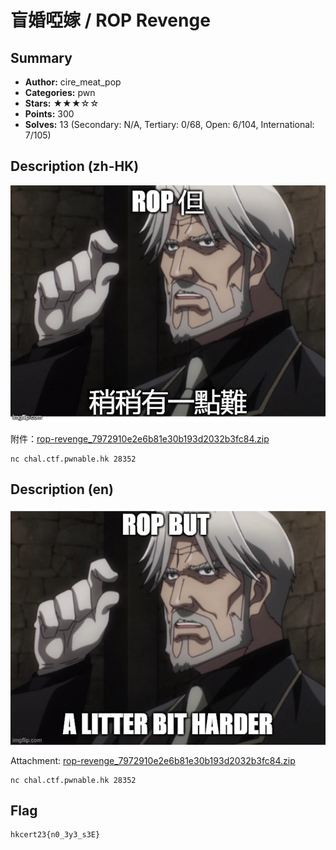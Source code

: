 盲婚啞嫁 / ROP Revenge
===

## Summary
* **Author:** cire_meat_pop
* **Categories:** pwn
* **Stars:** ★★★☆☆
* **Points:** 300
* **Solves:** 13 (Secondary: N/A, Tertiary: 0/68, Open: 6/104, International: 7/105)

## Description (zh-HK)

![](52-6zecb0.jpg)

附件：[rop-revenge_7972910e2e6b81e30b193d2032b3fc84.zip](https://github.com/blackb6a/hkcert-ctf-2022-challenges/releases/download/v1.0.0/rop-revenge_7972910e2e6b81e30b193d2032b3fc84.zip)

```
nc chal.ctf.pwnable.hk 28352
```

## Description (en)

![](52-6zebnn.jpg)

Attachment: [rop-revenge_7972910e2e6b81e30b193d2032b3fc84.zip](https://github.com/blackb6a/hkcert-ctf-2022-challenges/releases/download/v1.0.0/rop-revenge_7972910e2e6b81e30b193d2032b3fc84.zip)

```
nc chal.ctf.pwnable.hk 28352
```

## Flag

```
hkcert23{n0_3y3_s3E}
```

